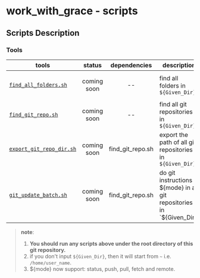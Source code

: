 # work_with_grace - scripts

## Scripts Description

### Tools

| tools | status | dependencies | description | usage |
| ----- | :----: | :----------: | ----------- | ----------- |
| [`find_all_folders.sh`](tools/find_all_folders.sh) | coming soon | -- | find all folders in `${Given_Dir}` | run in terminal under the root directory of this git repository. `./scripts/tools/find_all_folders.sh ${Given_Dir}` |
| [`find_git_repo.sh`](tools/find_git_repo.sh)  | coming soon |  -- | find all git repositories in `${Given_Dir}` | run in terminal under the root directory of this git repository. `./scripts/tools/find_git_repo.sh ${Given_Dir}` |
| [`export_git_repo_dir.sh`](tools/export_git_repo_dir.sh) | coming soon | find_git_repo.sh | export the path of all git repositories in `${Given_Dir}` | run in terminal under the root directory of this git repository. `./scripts/tools/find_git_repo.sh ${Given_Dir}` |
| [`git_update_batch.sh`](tools/git_update_batch.sh) | coming soon | find_git_repo.sh | do git instructions ${mode} in all git repositories in `${Given_Dir}` | run in terminal under the root directory of this git repository. `./scripts/tools/find_git_repo.sh ${Given_Dir} ${mode}` |

> **note**: 
>
> 1. **You should run any scripts above under the root directory of this git repository.**
>2. if you don't input `${Given_Dir}`, then it will start from `~` i.e. `/home/user_name`.
> 3. ${mode} now support: status, push, pull, fetch and remote.